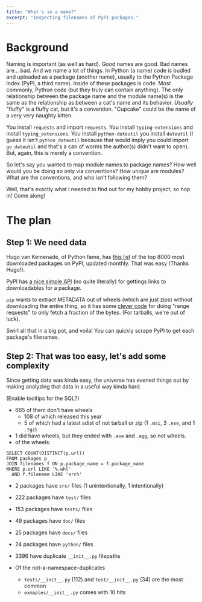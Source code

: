 ```yaml
---
title: "What's in a name?"
excerpt: "Inspecting filenames of PyPI packages."
---
```


# Background

Naming is important (as well as hard). Good names are good. Bad names are... bad.
And we name a lot of things. In Python (a name) code is budled and uploaded as a package 
(another name), usually to the Python Package Index (PyPI, a third name). Inside of these
packages is code. Most commonly, Python code (but they truly can contain anything).
The only relationship between the package name and the module name(s) is the same as the 
relationship as between a cat's name and its behavior. _Usually_ "fluffy" is a fluffy cat,
but it's a convention. "Cupcake" could be the name of a very very naughty kitten.

You install `requests` and import `requests`. You install `typing-extensions` and install
`typing_extensions`. You install `python-dateutil` you install `dateutil` (I guess it isn't
`python_dateutil` because that would imply you could import `go_dateutil` and that's a can
of worms the author(s) didn't want to open). But, again, this is merely a convention.

So let's say you wanted to map module names to package names? How well would you be doing
so only via conventions? How unique are modules? What are the conventions, and who isn't following them?

Well, that's exactly what I needed to find out for my hobby project, so hop in! Come along!

# The plan

## Step 1: We need data

Hugo van Kemenade, of Python fame, has [this list](https://hugovk.github.io/top-pypi-packages/) 
of the top 8000 most downloaded packages on PyPI, updated monthly. That was easy (Thanks Hugo!).

PyPI has [a nice simple API](https://wiki.python.org/moin/PyPISimple) (no quite literally) for
gettings links to downloadables for a package.

`pip` wants to extract METADATA out of wheels (which are just zips) without downloading the 
entire thing, so it has some [clever code](https://github.com/pypa/pip/blob/main/src/pip/_internal/network/lazy_wheel.py)
for doing "range requests" to only fetch a fraction of the bytes. (For tarballs, we're out of luck).

Swirl all that in a big pot, and voila! You can quickly scrape PyPI to get each package's filenames.

## Step 2: That was too easy, let's add some complexity

Since getting data was kinda easy, the universe has evened things out by making analyzing that data
in a useful way kinda hard.



(Enable tooltips for the SQL?)

- 665 of them don't have wheels
  - 108 of which released this year
  - 5 of which had a latest sdist of not tarball or zip (1 `.msi`, 3 `.exe`, and 1 `.tgz`)
- 1 did have wheels, but they ended with `.exe` and `.egg`, so not wheels. 
- of the wheels:

```
SELECT COUNT(DISTINCT(p.url))
FROM packages p
JOIN filenames f ON p.package_name = f.package_name
WHERE p.url LIKE '%.whl'
  AND f.filename LIKE 'src%'
```

  - 2 packages have `src/` files (1 unintentionally, 1 intentionally)
  - 222 packages have `test/` files
  - 153 packages have `tests/` files
  - 49 packages have `doc/` files
  - 25 packages have `docs/` files
  - 24 packages have `python/` files


- 3396 have duplicate `__init__.py` filepaths

- Of the not-a-namespace-duplicates
  - `tests/__init__.py` (112) and `test/__init__.py` (34) are the most common
  - `exmaples/__init__.py` comes with 10 hits

